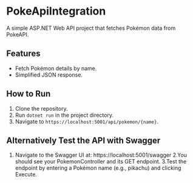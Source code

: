 # PokeApiIntegration

A simple ASP.NET Web API project that fetches Pokémon data from PokeAPI.

## Features
- Fetch Pokémon details by name.
- Simplified JSON response.

## How to Run
1. Clone the repository.
2. Run `dotnet run` in the project directory.
3. Navigate to `https://localhost:5001/api/pokemon/{name}`.
## Alternatively Test the API with Swagger
1. Navigate to the Swagger UI at: https://localhost:5001/swagger
2.You should see your PokemonController and its GET endpoint.
3.Test the endpoint by entering a Pokémon name (e.g., pikachu) and clicking Execute.
   
